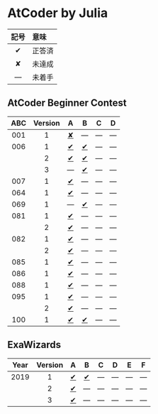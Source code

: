 # AtCoder by Julia #

|記号|意味|
|:-:|:-|
|&#x2714;|正答済|
|&#x2718;|未達成|
|&#x2014;|未着手|

## AtCoder Beginner Contest ##

|ABC|Version|A|B|C|D|
|:-:|:-:|:-:|:-:|:-:|:-:|
|001|1|[&#x2718;](ABC001/ABC001_A_v01.jl)|&#x2014;                          |&#x2014;|&#x2014;|
|006|1|[&#x2714;](ABC006/ABC006_A_v01.jl)|[&#x2714;](ABC006/ABC006_B_v01.jl)|&#x2014;|&#x2014;|
|   |2|[&#x2714;](ABC006/ABC006_A_v02.jl)|[&#x2714;](ABC006/ABC006_B_v02.jl)|&#x2014;|&#x2014;|
|   |3|&#x2014;                          |[&#x2714;](ABC006/ABC006_B_v03.jl)|&#x2014;|&#x2014;|
|007|1|[&#x2714;](ABC007/ABC007_A_v01.jl)|&#x2014;                          |&#x2014;|&#x2014;|
|064|1|[&#x2714;](ABC064/ABC064_A_v01.jl)|&#x2014;                          |&#x2014;|&#x2014;|
|069|1|&#x2014;                          |[&#x2714;](ABC069/ABC069_A_v01.jl)|&#x2014;|&#x2014;|
|081|1|[&#x2714;](ABC081/ABC081_A_v01.jl)|&#x2014;                          |&#x2014;|&#x2014;|
|   |2|[&#x2714;](ABC081/ABC081_A_v02.jl)|&#x2014;                          |&#x2014;|&#x2014;|
|082|1|[&#x2714;](ABC082/ABC082_A_v01.jl)|&#x2014;                          |&#x2014;|&#x2014;|
|   |2|[&#x2714;](ABC082/ABC082_A_v02.jl)|&#x2014;                          |&#x2014;|&#x2014;|
|085|1|[&#x2714;](ABC085/ABC085_A_v01.jl)|&#x2014;                          |&#x2014;|&#x2014;|
|086|1|[&#x2714;](ABC086/ABC086_A_v01.jl)|&#x2014;                          |&#x2014;|&#x2014;|
|088|1|[&#x2714;](ABC088/ABC088_A_v01.jl)|&#x2014;                          |&#x2014;|&#x2014;|
|095|1|[&#x2714;](ABC095/ABC095_A_v01.jl)|&#x2014;                          |&#x2014;|&#x2014;|
|   |2|[&#x2714;](ABC095/ABC095_A_v02.jl)|&#x2014;                          |&#x2014;|&#x2014;|
|100|1|[&#x2714;](ABC100/ABC100_A_v01.jl)|[&#x2714;](ABC100/ABC100_B_v01.jl)|&#x2014;|&#x2014;|

## ExaWizards ##

|Year|Version|                                              A|                                              B|       C|       D|       E|       F|
|:--:|:-----:|:---------------------------------------------:|:---------------------------------------------:|:------:|:------:|:------:|:------:|
|2019|      1|[&#x2714;](ExaWizards/ExaWizards_2019_A_v01.jl)|[&#x2714;](ExaWizards/ExaWizards_2019_B_v01.jl)|&#x2014;|&#x2014;|&#x2014;|&#x2014;|
|    |      2|[&#x2714;](ExaWizards/ExaWizards_2019_A_v02.jl)|                                       &#x2014;|&#x2014;|&#x2014;|&#x2014;|&#x2014;|
|    |      3|[&#x2714;](ExaWizards/ExaWizards_2019_A_v03.jl)|                                       &#x2014;|&#x2014;|&#x2014;|&#x2014;|&#x2014;|

